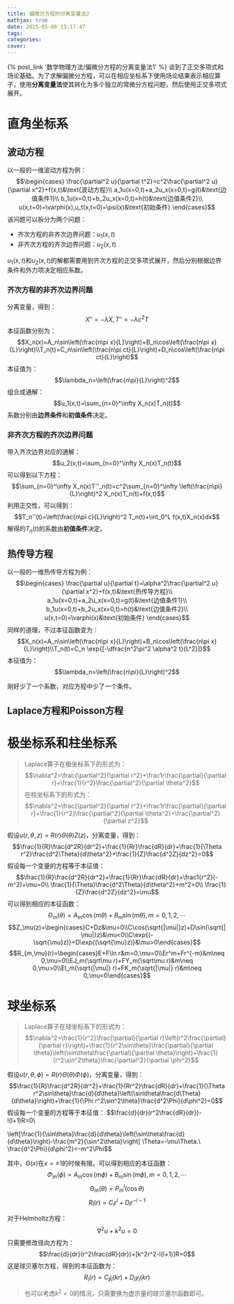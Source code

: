 ```yaml
---
title: 偏微分方程的分离变量法2
mathjax: true
date: 2025-05-06 13:17:47
tags:
categories:
cover:
---
```


{% post_link '数学物理方法/偏微分方程的分离变量法1' %} 谈到了正交多项式和场论基础。为了求解偏微分方程，可以在相应坐标系下使用场论结果表示相应算子，使用**分离变量法**使其转化为多个独立的常微分方程问题，然后使用正交多项式展开。

# 直角坐标系

## 波动方程

以一般的一维波动方程为例：
$$\begin{cases}
\frac{\partial^2 u}{\partial t^2}=c^2\frac{\partial^2 u}{\partial x^2}+f(x,t)&\text{波动方程}\\
a_1u(x=0,t)+a_2u_x(x=0,t)=g(t)&\text{边值条件1}\\
b_1u(x=0,t)+b_2u_x(x=0,t)=h(t)&\text{边值条件2}\\
u(x,t=0)=\varphi(x),u_t(x,t=0)=\psi(x)&\text{初始条件}
\end{cases}$$
该问题可以拆分为两个问题：
- 齐次方程的非齐次边界问题：$u_1(x,t)$
- 非齐次方程的齐次边界问题：$u_2(x,t)$

$u_1(x,t)$和$u_2(x,t)$的解都需要用到齐次方程的正交多项式展开，然后分别根据边界条件和外力项决定相应系数。

### 齐次方程的非齐次边界问题
分离变量，得到：
$$X''=-\lambda X,T''=-\lambda c^2 T$$
本征函数分别为：
$$X_n(x)=A_n\sin\left(\frac{n\pi x}{L}\right)+B_n\cos\left(\frac{n\pi x}{L}\right)\\T_n(t)=C_n\sin\left(\frac{n\pi ct}{L}\right)+D_n\cos\left(\frac{n\pi ct}{L}\right)$$
本征值为：
$$\lambda_n=\left(\frac{n\pi}{L}\right)^2$$
组合成通解：
$$u_1(x,t)=\sum_{n=0}^\infty X_n(x)T_n(t)$$
系数分别由**边界条件**和**初值条件**决定。

### 非齐次方程的齐次边界问题
带入齐次边界对应的通解：
$$u_2(x,t)=\sum_{n=0}^\infty X_n(x)T_n(t)$$
可以得到以下方程：
$$\sum_{n=0}^\infty  X_n(x)T''_n(t)=c^2\sum_{n=0}^\infty \left(\frac{n\pi}{L}\right)^2 X_n(x)T_n(t)+f(x,t)$$
利用正交性，可以得到：
$$T_n''(t)=\left(\frac{n\pi c}{L}\right)^2  T_n(t)+\int_0^L f(x,t)X_n(x)dx$$
解得的$T_n(t)$的系数由**初值条件**决定。


## 热传导方程
以一般的一维热传导方程为例：
$$\begin{cases}
\frac{\partial u}{\partial t}=\alpha^2\frac{\partial^2 u}{\partial x^2}+f(x,t)&\text{热传导方程}\\
a_1u(x=0,t)+a_2u_x(x=0,t)=g(t)&\text{边值条件1}\\
b_1u(x=0,t)+b_2u_x(x=0,t)=h(t)&\text{边值条件2}\\
u(x,t=0)=\varphi(x)&\text{初始条件}
\end{cases}$$
同样的道理，不过本征函数变为：
$$X_n(x)=A_n\sin\left(\frac{n\pi x}{L}\right)+B_n\cos\left(\frac{n\pi x}{L}\right)\\T_n(t)=C_n \exp{[-\dfrac{n^2\pi^2 \alpha^2 t}{L^2}]}$$
本征值为：
$$\lambda_n=\left(\frac{n\pi}{L}\right)^2$$

刚好少了一个系数，对应方程中少了一个条件。

## Laplace方程和Poisson方程


# 极坐标系和柱坐标系

> Laplace算子在极坐标系下的形式为：
> $$\nabla^2=\frac{\partial^2}{\partial r^2}+\frac1r\frac{\partial}{\partial r}+\frac{1}{r^2}\frac{\partial^2}{\partial \theta^2}$$
> 在柱坐标系下的形式为：
> $$\nabla^2=\frac{\partial^2}{\partial r^2}+\frac1r\frac{\partial}{\partial r}+\frac{1}{r^2}\frac{\partial^2}{\partial \theta^2}+\frac{\partial^2}{\partial z^2}$$

假设$u(r,\theta,z)=R(r)\Theta(\theta)Z(z)$，分离变量，得到：
$$\frac{1}{R}\frac{d^2R}{dr^2}+\frac{1}{Rr}\frac{dR}{dr}+\frac{1}{\Theta r^2}\frac{d^2\Theta}{d\theta^2}+\frac{1}{Z}\frac{d^2Z}{dz^2}=0$$
假设每一个变量的方程等于本征值：
$$\frac{1}{R}\frac{d^2R}{dr^2}+\frac{1}{Rr}\frac{dR}{dr}+\frac1{r^2}(-m^2)+\mu=0\\
\frac{1}{\Theta}\frac{d^2\Theta}{d\theta^2}+m^2=0\\
\frac{1}{Z}\frac{d^2Z}{dz^2}=\mu$$
可以得到相应的本征函数：
$$\Theta_m(\theta)=A_m\cos(m\theta)+B_m\sin(m\theta),m=0,1,2,\cdots$$
$$Z_\mu(z)=\begin{cases}C+Dz&\mu=0\\C\cos(\sqrt{|\mu|}z)+D\sin(\sqrt{|\mu|}z)&\mu<0\\C\exp{(-\sqrt{\mu}z)}+D\exp{(\sqrt{\mu}z)}&\mu>0\end{cases}$$
$$R_{m,\mu}(r)=\begin{cases}E+F\ln r&m=0,\mu=0\\Er^m+Fr^{-m}&m\neq 0,\mu=0\\EJ_m(\sqrt\mu r)+FY_m(\sqrt\mu r)&m\neq 0,\mu>0\\EI_m(\sqrt{|\mu|} r)+FK_m(\sqrt{|\mu|} r)&m\neq 0,\mu<0\end{cases}$$

# 球坐标系

> Laplace算子在球坐标系下的形式为：
> $$\nabla^2=\frac{1}{r^2}\frac{\partial}{\partial r}\left(r^2\frac{\partial}{\partial r}\right)+\frac{1}{r^2\sin\theta}\frac{\partial}{\partial \theta}\left(\sin\theta\frac{\partial}{\partial \theta}\right)+\frac{1}{r^2\sin^2\theta}\frac{\partial^2}{\partial \phi^2}$$

假设$u(r,\theta,\phi)=R(r)\Theta(\theta)\Phi(\phi)$，分离变量，得到：
$$\frac{1}{R}\frac{d^2R}{dr^2}+\frac{1}{Rr^2}\frac{dR}{dr}+\frac{1}{\Theta r^2\sin\theta}\frac{d}{d\theta}\left(\sin\theta\frac{d\Theta}{d\theta}\right)+\frac{1}{\Phi r^2\sin^2\theta}\frac{d^2\Phi}{d\phi^2}=0$$
假设每一个变量的方程等于本征值：
$$\frac{d}{dr}(r^2\frac{dR}{dr})-l(l+1)R=0\\

\left[\frac{1}{\sin\theta}\frac{d}{d\theta}\left(\sin\theta\frac{d}{d\theta}\right)-\frac{m^2}{\sin^2\theta}\right]
\Theta=-\mu\Theta.\\
\frac{d^2\Phi}{d\phi^2}=-m^2\Phi$$

其中，$\Theta(x)$在$x=\pm 1$的时候有限。可以得到相应的本征函数：
$$\Phi_m(\phi)=A_m\cos(m\phi)+B_m\sin(m\phi),m=0,1,2,\cdots$$
$$\Theta_m(\theta)=P_m^l(\cos\theta)$$
$$R_{l}(r)=C_lr^l+D_lr^{-l-1}$$


对于Helmholtz方程：
$$\nabla^2 u+k^2 u=0$$
只需要修改径向方程为：
$$\frac{d}{dr}(r^2\frac{dR}{dr})+[k^2r^2-l(l+1)]R=0$$
这是球贝塞尔方程，得到的本征函数为：
$$R_{l}(r)=C_lj_l(kr)+D_ly_l(kr)$$
> 也可以考虑$k^2<0$的情况，只需要换为虚宗量的球贝塞尔函数即可。
>
> 